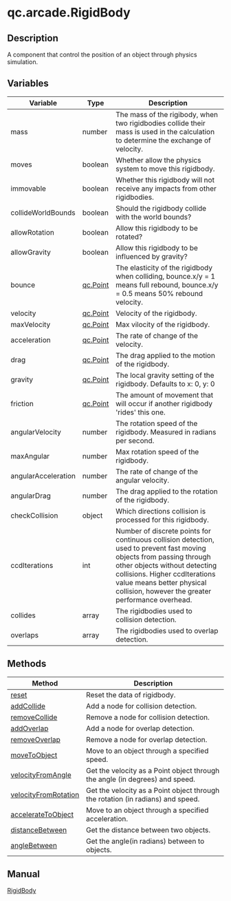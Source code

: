 # qc.arcade.RigidBody

## Description

A component that control the position of an object through physics simulation.

## Variables
| Variable         |   Type      |  Description        |
| ------------- |-------------|-------------|
| mass | number | The mass of the rigibody, when two rigidbodies collide their mass is used in the calculation to determine the exchange of velocity. |
| moves | boolean | Whether allow the physics system to move this rigidbody. |
| immovable | boolean | Whether this rigidbody will not receive any impacts from other rigidbodies. |
| collideWorldBounds | boolean | Should the rigidbody collide with the world bounds? |
| allowRotation | boolean | Allow this rigidbody to be rotated? |
| allowGravity | boolean | Allow this rigidbody to be influenced by gravity?  |
| bounce | [qc.Point](../geom/Point.md) | The elasticity of the rigidbody when colliding, bounce.x/y = 1 means full rebound, bounce.x/y = 0.5 means 50% rebound velocity. |
| velocity | [qc.Point](../geom/Point.md) | Velocity of the rigidbody. |
| maxVelocity | [qc.Point](../geom/Point.md) | Max vilocity of the rigidbody. |
| acceleration | [qc.Point](../geom/Point.md) | The rate of change of the velocity. |
| drag | [qc.Point](../geom/Point.md) | The drag applied to the motion of the rigidbody. |
| gravity | [qc.Point](../geom/Point.md) | The local gravity setting of the rigidbody. Defaults to x: 0, y: 0 |
| friction | [qc.Point](../geom/Point.md) | The amount of movement that will occur if another rigidbody 'rides' this one. |
| angularVelocity | number | The rotation speed of the rigidbody. Measured in radians per second. |
| maxAngular | number | Max rotation speed of the rigidbody. |
| angularAcceleration | number | The rate of change of the angular velocity. |
| angularDrag | number | The drag applied to the rotation of the rigidbody. |
| checkCollision | object | Which directions collision is processed for this rigidbody. |
| ccdIterations | int | Number of discrete points for continuous collision detection, used to prevent fast moving objects from passing through other objects without detecting collisions. Higher ccdIterations value means better physical collision, however the greater performance overhead. |
| collides | array | The rigidbodies used to collision detection. |
| overlaps | array | The rigidbodies used to overlap detection. |


## Methods
| Method | Description |
| ------------- |-------------|
| [reset](rigidbody/reset.md) | Reset the data of rigidbody. |
| [addCollide](rigidbody/addCollide.md) | Add a node for collision detection. |
| [removeCollide](rigidbody/removeCollide.md) | Remove a node for collision detection. |
| [addOverlap](rigidbody/addOverlap.md) | Add a node for overlap detection. |
| [removeOverlap](rigidbody/removeOverlap.md) | Remove a node for overlap detection. |
| [moveToObject](rigidbody/moveToObject.md) | Move to an object through a specified speed. |
| [velocityFromAngle](rigidbody/velocityFromAngle.md) | Get the velocity as a Point object through the angle (in degrees) and speed. |
| [velocityFromRotation](rigidbody/velocityFromRotation.md) | Get the velocity as a Point object through the rotation (in radians) and speed. |
| [accelerateToObject](rigidbody/accelerateToObject.md) | Move to an object through a specified acceleration.|
| [distanceBetween](rigidbody/distanceBetween.md) | Get the distance between two objects. |
| [angleBetween](rigidbody/angleBetween.md) | Get the angle(in radians) between to objects. |

## Manual
[RigidBody](http://docs.zuoyouxi.com/manual/Plugin/Arcade.html)